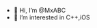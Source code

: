 - 👋 Hi, I’m @MxABC
- 👀 I’m interested in C++,iOS


<!---
MxABC/MxABC is a ✨ special ✨ repository because its `README.md` (this file) appears on your GitHub profile.
You can click the Preview link to take a look at your changes.
--->
